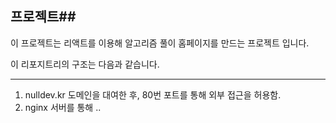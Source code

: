 ## 프로젝트## 

이 프로젝트는 리액트를 이용해 알고리즘 풀이  홈페이지를 만드는 프로젝트 입니다.

이 리포지트리의 구조는 다음과 같습니다.


----


1. nulldev.kr 도메인을 대여한 후, 80번 포트를 통해 외부 접근을 허용함.
2. nginx 서버를 통해 .. 
